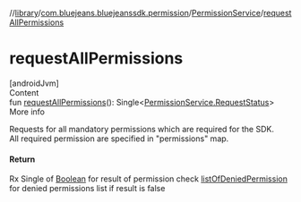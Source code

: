 //[library](../../../index.md)/[com.bluejeans.bluejeanssdk.permission](../index.md)/[PermissionService](index.md)/[requestAllPermissions](request-all-permissions.md)



# requestAllPermissions  
[androidJvm]  
Content  
fun [requestAllPermissions](request-all-permissions.md)(): Single<[PermissionService.RequestStatus](-request-status/index.md)>  
More info  


Requests for all mandatory permissions which are required for the SDK.</br> All required permission are specified in "permissions" map.



#### Return  


Rx Single of  [Boolean](https://kotlinlang.org/api/latest/jvm/stdlib/kotlin/-boolean/index.html) for result of permission check [listOfDeniedPermission](list-of-denied-permission.md) for denied permissions list if result is false

  



